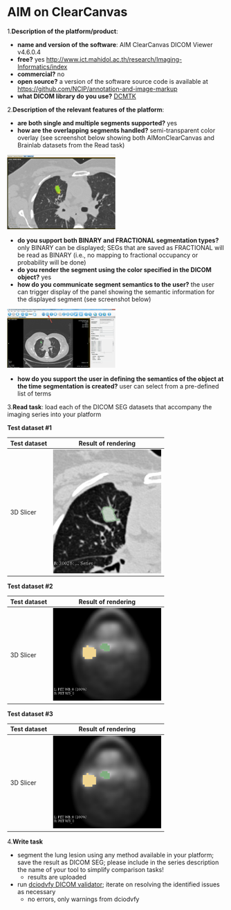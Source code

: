 # AIM on ClearCanvas

1.**Description of the platform/product**:
 * **name and version of the software**: AIM ClearCanvas DICOM Viewer v4.6.0.4
 * **free?** yes http://www.ict.mahidol.ac.th/research/Imaging-Informatics/index
 * **commercial?** no
 * **open source?** a version of the software source code is available at https://github.com/NCIP/annotation-and-image-markup
 * **what DICOM library do you use?** [DCMTK](http://dcmtk.org)

2.**Description of the relevant features of the platform**: 
 * **are both single and multiple segments supported?** yes 
 * **how are the overlapping segments handled?** semi-transparent color overlay (see screenshot below showing both AIMonClearCanvas and Brainlab datasets from the Read task)

<img src="clearcanvas/seg-overlap.png" width=250>

 * **do you support both BINARY and FRACTIONAL segmentation types?** only BINARY can be displayed; SEGs that are saved as FRACTIONAL will be read as BINARY (i.e., no mapping to fractional occupancy or probability will be done)
 * **do you render the segment using the color specified in the DICOM object?** yes
 * **how do you communicate segment semantics to the user?** the user can trigger display of the panel showing the semantic information for the displayed segment (see screenshot below)

<img src="clearcanvas/semantics-ui.png" width=250>

 * **how do you support the user in defining the semantics of the object at the time segmentation is created?** user can select from a pre-defined list of terms

3.**Read task**: load each of the DICOM SEG datasets that accompany the imaging series into your platform

**Test dataset #1**

| Test dataset | Result of rendering |
| -- | -- |
| 3D Slicer | <img src="./slicer/slicer-read-lidc.png" width=250> |


**Test dataset #2**

| Test dataset | Result of rendering |
| -- | -- |
| 3D Slicer | <img src="./slicer/slicer-read-hnc.png" width=250> |

**Test dataset #3**

| Test dataset | Result of rendering |
| -- | -- |
| 3D Slicer | <img src="./slicer/slicer-read-hnc.png" width=250> |



4.**Write task**
 * segment the lung lesion using any method available in your platform; save the result as DICOM SEG; please include in the series description the name of your tool to simplify comparison tasks!
   * results are uploaded
 * run [dciodvfy DICOM validator](http://www.dclunie.com/dicom3tools/dciodvfy.html); iterate on resolving the identified issues as necessary
   * no errors, only warnings from dciodvfy

